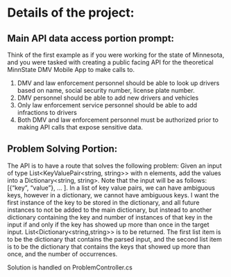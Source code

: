 # **Details of the project:**

## **Main API data access portion prompt:**

Think of the first example as if you were working for the state of Minnesota, and
you were tasked with creating a public facing API for the theoretical MinnState DMV Mobile App
to make calls to.
  1. DMV and law enforcement personnel should be able to look up drivers based on name, social
  security number, license plate number.
  2. DMV personnel should be able to add new drivers and vehicles
  3. Only law enforcement service personnel should be able to add infractions to drivers
  4. Both DMV and law enforcement personnel must be authorized prior to making API calls that
  expose sensitive data.

## **Problem Solving Portion:**

The API is to have a route that solves the following problem:
Given an input of type List<KeyValuePair<string, string>> with n elements, add the values into a
Dictionary<string, string>. Note that the input will be as follows: [{“key”, “value”}, ... ]. In a list of key
value pairs, we can have ambiguous keys, however in a dictionary, we cannot have ambiguous keys. I
want the first instance of the key to be stored in the dictionary, and all future instances to not be added
to the main dictionary, but instead to another dictionary containing the key and number of instances of
that key in the input if and only if the key has showed up more than once in the target input.
List<Dictionary<string,string>> is to be returned. The first list item is to be the dictionary that contains
the parsed input, and the second list item is to be the dictionary that contains the keys that showed up
more than once, and the number of occurrences.

Solution is handled on ProblemController.cs
